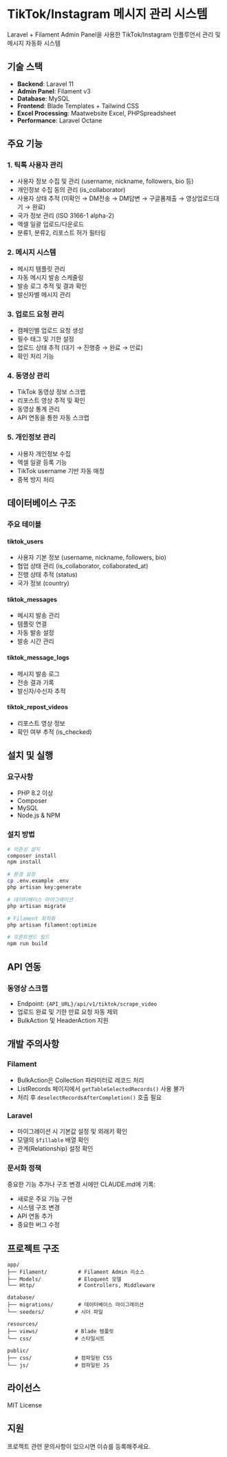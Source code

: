 # TikTok/Instagram 메시지 관리 시스템

Laravel + Filament Admin Panel을 사용한 TikTok/Instagram 인플루언서 관리 및 메시지 자동화 시스템

## 기술 스택

- **Backend**: Laravel 11
- **Admin Panel**: Filament v3
- **Database**: MySQL
- **Frontend**: Blade Templates + Tailwind CSS
- **Excel Processing**: Maatwebsite Excel, PHPSpreadsheet
- **Performance**: Laravel Octane

## 주요 기능

### 1. 틱톡 사용자 관리
- 사용자 정보 수집 및 관리 (username, nickname, followers, bio 등)
- 개인정보 수집 동의 관리 (is_collaborator)
- 사용자 상태 추적 (미확인 → DM전송 → DM답변 → 구글폼제출 → 영상업로드대기 → 완료)
- 국가 정보 관리 (ISO 3166-1 alpha-2)
- 엑셀 일괄 업로드/다운로드
- 분류1, 분류2, 리포스트 허가 필터링

### 2. 메시지 시스템
- 메시지 템플릿 관리
- 자동 메시지 발송 스케줄링
- 발송 로그 추적 및 결과 확인
- 발신자별 메시지 관리

### 3. 업로드 요청 관리
- 캠페인별 업로드 요청 생성
- 필수 태그 및 기한 설정
- 업로드 상태 추적 (대기 → 진행중 → 완료 → 만료)
- 확인 처리 기능

### 4. 동영상 관리
- TikTok 동영상 정보 스크랩
- 리포스트 영상 추적 및 확인
- 동영상 통계 관리
- API 연동을 통한 자동 스크랩

### 5. 개인정보 관리
- 사용자 개인정보 수집
- 엑셀 일괄 등록 기능
- TikTok username 기반 자동 매칭
- 중복 방지 처리

## 데이터베이스 구조

### 주요 테이블

#### tiktok_users
- 사용자 기본 정보 (username, nickname, followers, bio)
- 협업 상태 관리 (is_collaborator, collaborated_at)
- 진행 상태 추적 (status)
- 국가 정보 (country)

#### tiktok_messages
- 메시지 발송 관리
- 템플릿 연결
- 자동 발송 설정
- 발송 시간 관리

#### tiktok_message_logs
- 메시지 발송 로그
- 전송 결과 기록
- 발신자/수신자 추적

#### tiktok_repost_videos
- 리포스트 영상 정보
- 확인 여부 추적 (is_checked)

## 설치 및 실행

### 요구사항
- PHP 8.2 이상
- Composer
- MySQL
- Node.js & NPM

### 설치 방법

```bash
# 의존성 설치
composer install
npm install

# 환경 설정
cp .env.example .env
php artisan key:generate

# 데이터베이스 마이그레이션
php artisan migrate

# Filament 최적화
php artisan filament:optimize

# 프론트엔드 빌드
npm run build
```

## API 연동

### 동영상 스크랩
- Endpoint: `{API_URL}/api/v1/tiktok/scrape_video`
- 업로드 완료 및 기한 만료 요청 자동 제외
- BulkAction 및 HeaderAction 지원

## 개발 주의사항

### Filament
- BulkAction은 Collection 파라미터로 레코드 처리
- ListRecords 페이지에서 `getTableSelectedRecords()` 사용 불가
- 처리 후 `deselectRecordsAfterCompletion()` 호출 필요

### Laravel
- 마이그레이션 시 기본값 설정 및 외래키 확인
- 모델의 `$fillable` 배열 확인
- 관계(Relationship) 설정 확인

### 문서화 정책
중요한 기능 추가나 구조 변경 시에만 CLAUDE.md에 기록:
- 새로운 주요 기능 구현
- 시스템 구조 변경
- API 연동 추가
- 중요한 버그 수정

## 프로젝트 구조

```
app/
├── Filament/          # Filament Admin 리소스
├── Models/            # Eloquent 모델
└── Http/              # Controllers, Middleware

database/
├── migrations/        # 데이터베이스 마이그레이션
└── seeders/          # 시더 파일

resources/
├── views/            # Blade 템플릿
└── css/              # 스타일시트

public/
├── css/              # 컴파일된 CSS
└── js/               # 컴파일된 JS
```

## 라이선스

MIT License

## 지원

프로젝트 관련 문의사항이 있으시면 이슈를 등록해주세요.
